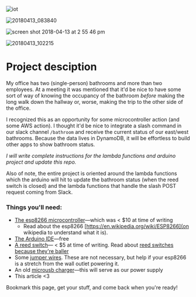 ![iot](https://user-images.githubusercontent.com/24446573/38755889-12d8e5ce-3f2d-11e8-80d1-e7564c9e5053.gif)

![20180413_083840](https://user-images.githubusercontent.com/24446573/38755601-fd019706-3f2b-11e8-813a-4ffb2463ef21.jpg)

![screen shot 2018-04-13 at 2 55 46 pm](https://user-images.githubusercontent.com/24446573/38755385-271444ae-3f2b-11e8-8d76-25fbc3df13a7.png)

![20180413_102215](https://user-images.githubusercontent.com/24446573/38755754-8b3a8f78-3f2c-11e8-82a6-e672aad549fe.jpg)

# Project desciption

My office has two (single-person) bathrooms and more than two employees. At a meeting it was mentioned that it'd be nice to have some sort of way of knowing the occupancy of the bathroom _before_ making the long walk down the hallway or, worse, making the trip to the other side of the office.

I recognized this as an opportunity for some microcontroller action (and some AWS action). I thought it'd be nice to integrate a slash command in our slack channel `/bathroom` and receive the current status of our east/west bathrooms. Because the data lives in DynamoDB, it will be effortless to build other apps to show bathroom status.

_I will write complete instructions for the lambda functions and arduino project and update this repo._

Also of note, the entire project is oriented around the lambda functions which the arduino will hit to update the bathroom status (when the reed switch is closed) and the lambda functions that handle the slash POST request coming from Slack.

### Things you'll need:

* [The esp8266 microcontroller](https://www.amazon.com/HiLetgo-Internet-Development-Wireless-Micropython/dp/B010O1G1ES)—which was < $10 at time of writing
  * Read about the esp8266 [https://en.wikipedia.org/wiki/ESP8266](on wikipedia to understand what it is).
* [The Arduino IDE](https://www.arduino.cc/en/Main/Software)—free
* [A reed switch](https://www.adafruit.com/product/375)— < $5 at time of writing. Read about [reed switches because they're baller](https://en.wikipedia.org/wiki/Reed_switch)
* Some [jumper wires](https://www.amazon.com/s/ref=nb_sb_noss_1?url=search-alias%3Daps&field-keywords=jumper+wires). These are not necessary, but help if your esp8266 is a stretch from the wall outlet powering it.
* An old [microusb charger](https://www.amazon.com/s/ref=nb_sb_noss_1?url=search-alias%3Daps&field-keywords=microusb+phone+charger)—this will serve as our power supply
* This article <3

Bookmark this page, get your stuff, and come back when you're ready!
